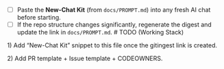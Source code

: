 - [ ] Paste the **New-Chat Kit** (from `docs/PROMPT.md`) into any fresh AI chat before starting.
- [ ] If the repo structure changes significantly, regenerate the digest and update the link in `docs/PROMPT.md`.
\# TODO (Working Stack)

1\) Add “New-Chat Kit” snippet to this file once the gitingest link is created.

2\) Add PR template + Issue template + CODEOWNERS.



